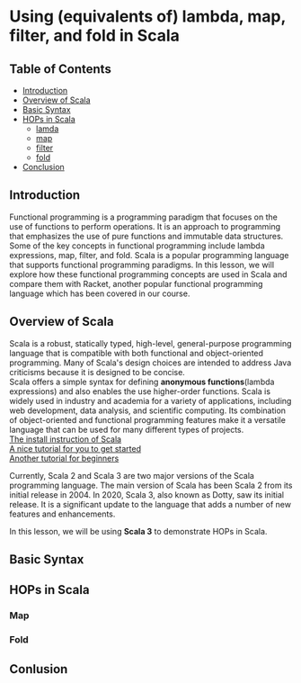 # Using (equivalents of) lambda, map, filter, and fold in Scala

## Table of Contents
 - [Introduction](introduction)  
 - [Overview of Scala](overview-of-Scala)  
 - [Basic Syntax](basic-syntax)
 - [HOPs in Scala](hops-in-scala)
   - [lamda](lamda)
   - [map](map)
   - [filter](filter)
   - [fold](fold)
 - [Conclusion](conslusion)
 
 
 ## Introduction
 Functional programming is a programming paradigm that focuses on the use of functions to perform operations. 
 It is an approach to programming that emphasizes the use of pure functions and immutable data structures. 
 Some of the key concepts in functional programming include lambda expressions, map, filter, and fold. 
 Scala is a popular programming language that supports functional programming paradigms. 
 In this lesson, we will explore how these functional programming concepts are used in Scala and compare them with Racket, 
 another popular functional programming language which has been covered in our course.
 
 ## Overview of Scala
Scala is a robust, statically typed, high-level, general-purpose programming language that is compatible with both 
functional and object-oriented programming. Many of Scala's design choices are intended to address Java criticisms 
because it is designed to be concise.  
Scala offers a simple syntax for defining **anonymous functions**(lambda expressions) and also enables 
the use higher-order functions.
Scala is widely used in industry and academia for a variety of applications, including web development,
data analysis, and scientific computing. Its combination of object-oriented and functional programming features make 
it a versatile language that can be used for many different types of projects.  
[The install instruction of Scala](https://www.scala-lang.org/download/)  
[A nice tutorial for you to get started](https://docs.scala-lang.org/getting-started/index.html)  
[Another tutorial for beginners](https://www.tutorialspoint.com/scala/index.htm)

Currently, Scala 2 and Scala 3 are two major versions of the Scala programming language. 
The main version of Scala has been Scala 2 from its initial release in 2004. 
In 2020, Scala 3, also known as Dotty, saw its initial release. It is a significant update to the 
language that adds a number of new features and enhancements.

In this lesson, we will be using **Scala 3** to demonstrate HOPs in Scala.  


## Basic Syntax

## HOPs in Scala

### Map

### Fold

## Conlusion
